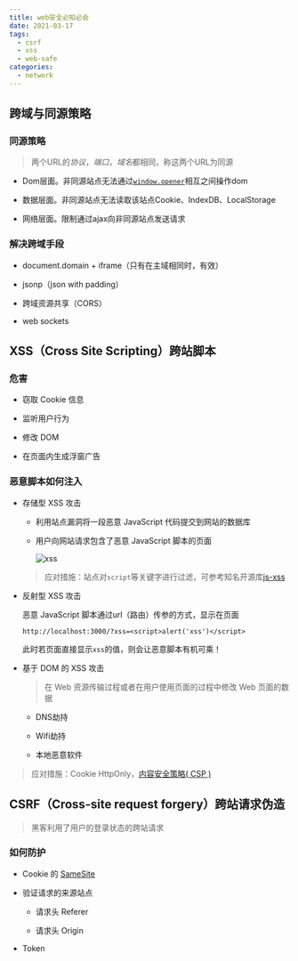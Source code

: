 ```yaml
---
title: web安全必知必会
date: 2021-03-17
tags:
  - csrf
  - xss
  - web-safe
categories:
  - network
---
```


## 跨域与同源策略

### 同源策略

> 两个URL的*协议*，*端口*，*域名*都相同，称这两个URL为同源

- Dom层面。非同源站点无法通过[`window.opener`](https://developer.mozilla.org/zh-CN/docs/Web/API/Window/opener)相互之间操作dom

- 数据层面。非同源站点无法读取该站点Cookie、IndexDB、LocalStorage

- 网络层面。限制通过ajax向非同源站点发送请求

### 解决跨域手段

- document.domain + iframe（只有在主域相同时，有效）

- jsonp（json with padding）

- 跨域资源共享（CORS）

- web sockets

## XSS（Cross Site Scripting）跨站脚本

### 危害

- 窃取 Cookie 信息

- 监听用户行为

- 修改 DOM

- 在页面内生成浮窗广告

### 恶意脚本如何注入

- 存储型 XSS 攻击

  - 利用站点漏洞将一段恶意 JavaScript 代码提交到网站的数据库

  - 用户向网站请求包含了恶意 JavaScript 脚本的页面

    ![xss](https://static001.geekbang.org/resource/image/2e/14/2ed3d8b93035df3c2bcfcc223dc47914.png)

  > 应对措施：站点对`script`等关键字进行过滤，可参考知名开源库[js-xss](https://github.com/leizongmin/js-xss)

- 反射型 XSS 攻击

  恶意 JavaScript 脚本通过url（路由）传参的方式，显示在页面

  `http://localhost:3000/?xss=<script>alert('xss')</script>`

  此时若页面直接显示`xss`的值，则会让恶意脚本有机可乘！


- 基于 DOM 的 XSS 攻击

  > 在 Web 资源传输过程或者在用户使用页面的过程中修改 Web 页面的数据

  - DNS劫持

  - Wifi劫持

  - 本地恶意软件

> 应对措施：Cookie HttpOnly，[内容安全策略( CSP )](https://developer.mozilla.org/zh-CN/docs/Web/HTTP/CSP)

## CSRF（Cross-site request forgery）跨站请求伪造

> 黑客利用了用户的登录状态的跨站请求

### 如何防护

- Cookie 的 [SameSite](https://web.dev/samesite-cookies-explained/)

- 验证请求的来源站点
  
  - 请求头 Referer

  - 请求头 Origin

- Token